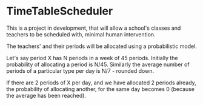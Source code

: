 TimeTableScheduler
==================

This is a project in development, that will allow a school's classes and teachers to be scheduled with, minimal human intervention. 

The teachers' and their periods will be allocated using a probabilistic model.

Let's say period X has N periods in a week of 45 periods. Initially the probability of allocating a period is N/45. Similarly the average number of periods of a particular type per day is N/7 - rounded down.

If there are 2 periods of X per day, and we have allocated 2 periods already, the probability of allocating another, for the same day becomes 0 (because the average has been reached).
